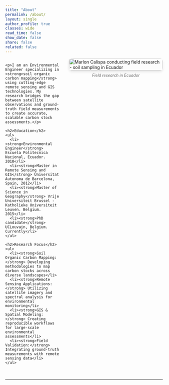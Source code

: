 ```yaml
---
title: "About"
permalink: /about/
layout: single
author_profile: true
classes: wide
read_time: false
show_date: false
share: false
related: false
---
```


<div style="display: flex; gap: 2rem; align-items: flex-start; margin-bottom: 2rem;">
  <div style="flex: 1;">
    
    <p>I am an Environmental Engineer specializing in <strong>soil organic carbon mapping</strong> using cutting-edge remote sensing and GIS technologies. My research bridges the gap between satellite observations and ground-truth field measurements to create accurate, scalable carbon stock assessments.</p>
    
    <h2>Education</h2>
    <ul>
      <li><strong>Environmental Engineer</strong> Escuela Politecnica Nacional, Ecuador. 2010</li>
      <li><strong>Master in Remote Sensing and GIS</strong> Universitat Autonoma de Barcelona, Spain, 2012</li>
      <li><strong>Master of Science in Geography</strong> Vrije Universiteit Brussel - Katholieke Universiteit Leuven. Belgium. 2015</li>
      <li><strong>PhD candidate</strong> UCLouvain, Belgium. Currently</li>
    </ul>
    
    <h2>Research Focus</h2>
    <ul>
      <li><strong>Soil Organic Carbon Mapping:</strong> Developing methodologies to map carbon stocks across diverse landscapes</li>
      <li><strong>Remote Sensing Applications:</strong> Utilizing satellite imagery and spectral analysis for environmental monitoring</li>
      <li><strong>GIS & Spatial Modeling:</strong> Creating reproducible workflows for large-scale environmental assessments</li>
      <li><strong>Field Validation:</strong> Integrating ground-truth measurements with remote sensing data</li>
    </ul>
   
  </div>
  
  <div style="flex: 0 0 300px;">
    <img src="/images/DSC05303.JPG" alt="Marlon Calispa conducting field research - soil sampling in Ecuador" style="width: 100%; border-radius: 8px; box-shadow: 0 4px 8px rgba(0,0,0,0.1);">
    <p style="font-size: 0.9em; color: #666; text-align: center; margin-top: 0.5rem; font-style: italic;">Field research in Ecuador</p>
  </div>
</div>

---

